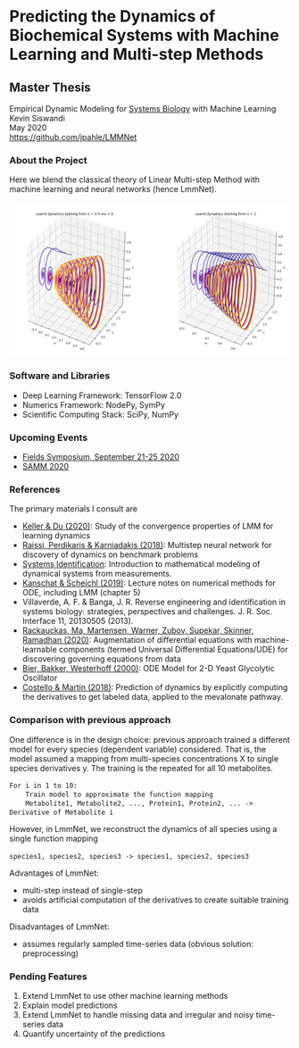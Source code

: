 # Predicting the Dynamics of Biochemical Systems with Machine Learning and Multi-step Methods

## Master Thesis

Empirical Dynamic Modeling for [Systems Biology](https://en.wikipedia.org/wiki/Systems_biology) with Machine Learning  
Kevin Siswandi  
May 2020  
https://github.com/jpahle/LMMNet  

### About the Project

Here we blend the classical theory of Linear Multi-step Method with machine learning and neural networks (hence LmmNet).

![Learnt Dynamics for Hopf Bifurcation](image/learnt-hopf.png)


### Software and Libraries

* Deep Learning Framework: TensorFlow 2.0
* Numerics Framework: NodePy, SymPy
* Scientific Computing Stack: SciPy, NumPy

### Upcoming Events

- [Fields Symposium, September 21-25 2020](https://sites.google.com/site/boumedienehamzi/second-symposium-on-machine-learning-and-dynamical-systems)
- [SAMM 2020](https://www.mpi-magdeburg.mpg.de/csc/events/samm20)

### References

The primary materials I consult are
* [Keller & Du (2020)](https://arxiv.org/abs/1912.12728): Study of the convergence properties of LMM for learning dynamics
* [Raissi, Perdikaris & Karniadakis (2018)](https://maziarraissi.github.io/research/7_multistep_neural_networks/): Multistep neural network for discovery of dynamics on benchmark problems
* [Systems Identification](https://www.mathworks.com/help/ident/gs/about-system-identification.html): Introduction to mathematical modeling of dynamical systems from measurements.
* [Kanschat & Scheichl (2019)](https://www.mathsim.eu/~gkanscha/notes/ode.pdf): Lecture notes on numerical methods for ODE, including LMM (chapter 5)
* Villaverde, A. F. & Banga, J. R. Reverse engineering and identification in systems biology: strategies, perspectives and challenges. J. R. Soc. Interface 11, 20130505 (2013).
* [Rackauckas, Ma, Martensen, Warner, Zubov, Supekar, Skinner, Ramadhan (2020)](https://arxiv.org/abs/2001.04385): Augmentation of differential equations with machine-learnable components (termed Universal Differential Equations/UDE) for discovering governing equations from data
* [Bier, Bakker, Westerhoff (2000)](https://www.ncbi.nlm.nih.gov/pmc/articles/PMC1300712/): ODE Model for 2-D Yeast Glycolytic Oscillator
* [Costello & Martin (2018)](https://www.nature.com/articles/s41540-018-0054-3): Prediction of dynamics by explicitly computing the derivatives to get labeled data, applied to the mevalonate pathway.

### Comparison with previous approach

One difference is in the design choice: previous approach trained a different model for every species (dependent variable) considered. That is, the model assumed a mapping from multi-species concentrations X to single species derivatives y. The training is the repeated for all 10 metabolites.

```
For i in 1 to 10:
    Train model to approximate the function mapping
    Metabolite1, Metabolite2, ..., Protein1, Protein2, ... -> Derivative of Metabolite i
```

However, in LmmNet, we reconstruct the dynamics of all species using a single function mapping

`species1, species2, species3 -> species1, species2, species3`

Advantages of LmmNet:
* multi-step instead of single-step
* avoids artificial computation of the derivatives to create suitable training data

Disadvantages of LmmNet:
* assumes regularly sampled time-series data (obvious solution: preprocessing)

### Pending Features

1. Extend LmmNet to use other machine learning methods
2. Explain model predictions
3. Extend LmmNet to handle missing data and irregular and noisy time-series data
4. Quantify uncertainty of the predictions

